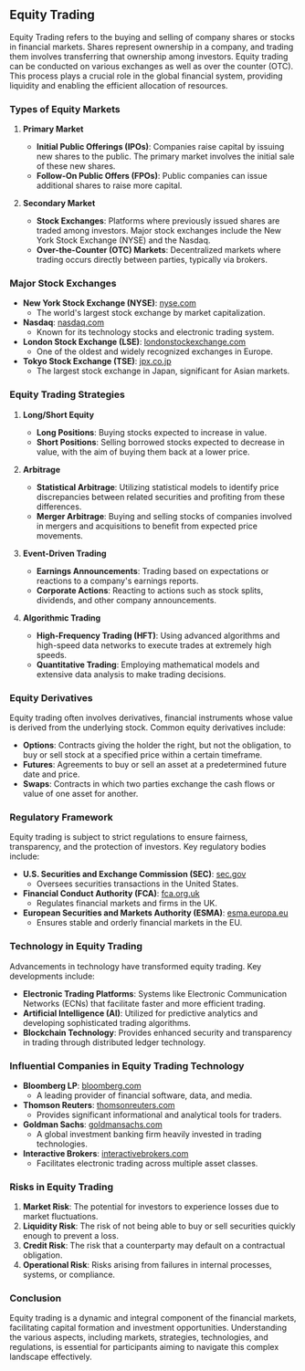 ## Equity Trading

Equity Trading refers to the buying and selling of company shares or stocks in financial markets. Shares represent ownership in a company, and trading them involves transferring that ownership among investors. Equity trading can be conducted on various exchanges as well as over the counter (OTC). This process plays a crucial role in the global financial system, providing liquidity and enabling the efficient allocation of resources.

### Types of Equity Markets

1. **Primary Market**
   - **Initial Public Offerings (IPOs)**: Companies raise capital by issuing new shares to the public. The primary market involves the initial sale of these new shares.
   - **Follow-On Public Offers (FPOs)**: Public companies can issue additional shares to raise more capital.

2. **Secondary Market**
   - **Stock Exchanges**: Platforms where previously issued shares are traded among investors. Major stock exchanges include the New York Stock Exchange (NYSE) and the Nasdaq.
   - **Over-the-Counter (OTC) Markets**: Decentralized markets where trading occurs directly between parties, typically via brokers.

### Major Stock Exchanges

- **New York Stock Exchange (NYSE)**: [nyse.com](https://www.nyse.com)
  - The world's largest stock exchange by market capitalization.
- **Nasdaq**: [nasdaq.com](https://www.nasdaq.com)
  - Known for its technology stocks and electronic trading system.
- **London Stock Exchange (LSE)**: [londonstockexchange.com](https://www.londonstockexchange.com)
  - One of the oldest and widely recognized exchanges in Europe.
- **Tokyo Stock Exchange (TSE)**: [jpx.co.jp](https://www.jpx.co.jp/english)
  - The largest stock exchange in Japan, significant for Asian markets.

### Equity Trading Strategies

1. **Long/Short Equity**
   - **Long Positions**: Buying stocks expected to increase in value.
   - **Short Positions**: Selling borrowed stocks expected to decrease in value, with the aim of buying them back at a lower price.

2. **Arbitrage**
   - **Statistical Arbitrage**: Utilizing statistical models to identify price discrepancies between related securities and profiting from these differences.
   - **Merger Arbitrage**: Buying and selling stocks of companies involved in mergers and acquisitions to benefit from expected price movements.

3. **Event-Driven Trading**
   - **Earnings Announcements**: Trading based on expectations or reactions to a company's earnings reports.
   - **Corporate Actions**: Reacting to actions such as stock splits, dividends, and other company announcements.

4. **Algorithmic Trading**
   - **High-Frequency Trading (HFT)**: Using advanced algorithms and high-speed data networks to execute trades at extremely high speeds.
   - **Quantitative Trading**: Employing mathematical models and extensive data analysis to make trading decisions.

### Equity Derivatives

Equity trading often involves derivatives, financial instruments whose value is derived from the underlying stock. Common equity derivatives include:

- **Options**: Contracts giving the holder the right, but not the obligation, to buy or sell stock at a specified price within a certain timeframe.
- **Futures**: Agreements to buy or sell an asset at a predetermined future date and price.
- **Swaps**: Contracts in which two parties exchange the cash flows or value of one asset for another.

### Regulatory Framework

Equity trading is subject to strict regulations to ensure fairness, transparency, and the protection of investors. Key regulatory bodies include:

- **U.S. Securities and Exchange Commission (SEC)**: [sec.gov](https://www.sec.gov)
  - Oversees securities transactions in the United States.
- **Financial Conduct Authority (FCA)**: [fca.org.uk](https://www.fca.org.uk)
  - Regulates financial markets and firms in the UK.
- **European Securities and Markets Authority (ESMA)**: [esma.europa.eu](https://www.esma.europa.eu)
  - Ensures stable and orderly financial markets in the EU.

### Technology in Equity Trading

Advancements in technology have transformed equity trading. Key developments include:

- **Electronic Trading Platforms**: Systems like Electronic Communication Networks (ECNs) that facilitate faster and more efficient trading.
- **Artificial Intelligence (AI)**: Utilized for predictive analytics and developing sophisticated trading algorithms.
- **Blockchain Technology**: Provides enhanced security and transparency in trading through distributed ledger technology.

### Influential Companies in Equity Trading Technology

- **Bloomberg LP**: [bloomberg.com](https://www.bloomberg.com/company)
  - A leading provider of financial software, data, and media.
- **Thomson Reuters**: [thomsonreuters.com](https://www.thomsonreuters.com)
  - Provides significant informational and analytical tools for traders.
- **Goldman Sachs**: [goldmansachs.com](https://www.goldmansachs.com)
  - A global investment banking firm heavily invested in trading technologies.
- **Interactive Brokers**: [interactivebrokers.com](https://www.interactivebrokers.com)
  - Facilitates electronic trading across multiple asset classes.

### Risks in Equity Trading

1. **Market Risk**: The potential for investors to experience losses due to market fluctuations.
2. **Liquidity Risk**: The risk of not being able to buy or sell securities quickly enough to prevent a loss.
3. **Credit Risk**: The risk that a counterparty may default on a contractual obligation.
4. **Operational Risk**: Risks arising from failures in internal processes, systems, or compliance.

### Conclusion

Equity trading is a dynamic and integral component of the financial markets, facilitating capital formation and investment opportunities. Understanding the various aspects, including markets, strategies, technologies, and regulations, is essential for participants aiming to navigate this complex landscape effectively.

